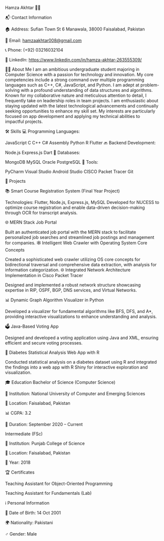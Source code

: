 Hamza Akhtar 🧑‍💻

📬 Contact Information

🏠 Address: Sufian Town St 6 Manawala, 38000 Faisalabad, Pakistan

📧 Email: hamzaakhtar008@gmail.com

📞 Phone: (+92) 03216032104

🔗 LinkedIn: https://www.linkedin.com/in/hamza-akhtar-263555309/

👨‍🎓 About Me
I am an ambitious undergraduate student majoring in Computer Science with a passion for technology and innovation. My core competencies include a strong command over multiple programming languages such as C++, C#, JavaScript, and Python. I am adept at problem-solving with a profound understanding of data structures and algorithms. Known for my collaborative nature and meticulous attention to detail, I frequently take on leadership roles in team projects. I am enthusiastic about staying updated with the latest technological advancements and continually seeking opportunities to enhance my skill set. My interests are particularly focused on app development and applying my technical abilities to impactful projects.

🛠️ Skills
💻 Programming Languages:

JavaScript
C
C++
C#
Assembly
Python
R
Flutter
🔙 Backend Development:

Node.js
Express.js
Dart
💾 Databases:

MongoDB
MySQL
Oracle
PostgreSQL
🔧 Tools:

PyCharm
Visual Studio
Android Studio
CISCO Packet Tracer
Git

📂 Projects

📚 Smart Course Registration System (Final Year Project)

Technologies: Flutter, Node.js, Express.js, MySQL
Developed for NUCESS to optimize course registration and enable data-driven decision-making through OCR for transcript analysis.

🌐 MERN Stack Job Portal


Built an authenticated job portal with the MERN stack to facilitate personalized job searches and streamlined job postings and management for companies.
🕸️ Intelligent Web Crawler with Operating System Core Concepts

Created a sophisticated web crawler utilizing OS core concepts for bidirectional traversal and comprehensive data extraction, with analysis for information categorization.
🌐 Integrated Network Architecture Implementation in Cisco Packet Tracer


Designed and implemented a robust network structure showcasing expertise in RIP, OSPF, BGP, DNS services, and Virtual Networks.

📊 Dynamic Graph Algorithm Visualizer in Python


Developed a visualizer for fundamental algorithms like BFS, DFS, and A*, providing interactive visualizations to enhance understanding and analysis.

🗳️ Java-Based Voting App


Designed and developed a voting application using Java and XML, ensuring efficient and secure voting processes.

🔬 Diabetes Statistical Analysis Web App with R


Conducted statistical analysis on a diabetes dataset using R and integrated the findings into a web app with R Shiny for interactive exploration and visualization.

🎓 Education
Bachelor of Science (Computer Science)

🏫 Institution: National University of Computer and Emerging Sciences

📍 Location: Faisalabad, Pakistan

📊 CGPA: 3.2

📅 Duration: September 2020 – Current

Intermediate (FSc)

🏫 Institution: Punjab College of Science

📍 Location: Faisalabad, Pakistan

📅 Year: 2018

🏆 Certificates

Teaching Assistant for Object-Oriented Programming

Teaching Assistant for Fundamentals (Lab)

ℹ️ Personal Information

🎂 Date of Birth: 14 Oct 2001

🌍 Nationality: Pakistani

♂️ Gender: Male

